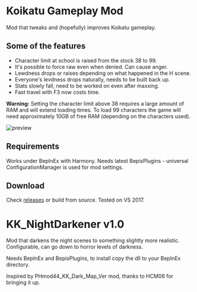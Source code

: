 # Koikatu Gameplay Mod
Mod that tweaks and (hopefully) improves Koikatu gameplay.

## Some of the features
- Character limit at school is raised from the stock 38 to 99.
- It's possible to force raw even when denied. Can cause anger.
- Lewdness drops or raises depending on what happened in the H scene.
- Everyone's levdness drops naturally, needs to be built back up.
- Stats slowly fall, need to be worked on even after maxxing.
- Fast travel with F3 now costs time.

**Warning:** Setting the character limit above 38 requires a large amount of RAM and will extend loading times. To load 99 characters the game will need approximately 10GB of free RAM (depending on the characters used).

![preview](https://user-images.githubusercontent.com/39247311/50426454-0c860a00-088e-11e9-85d0-493db814cc48.png)

## Requirements
Works under BepInEx with Harmony. Needs latest BepisPlugins - universal ConfigurationManager is used for mod settings.

## Download
Check [releases](https://github.com/ManlyMarco/Koikatu-Gameplay-Mod/releases) or build from source. Tested on VS 2017.

# KK_NightDarkener v1.0 
Mod that darkens the night scenes to something slightly more realistic. Configurable, can go down to horror levels of darkness.

Needs BepInEx and BepisPlugins, to install copy the dll to your BepInEx directory.

Inspired by PHmod44_KK_Dark_Map_Ver mod, thanks to HCM06 for bringing it up.
